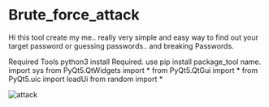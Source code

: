# Brute_force_attack
Hi this tool create my me.. really very simple and easy way to find out your target password or guessing passwords.. and breaking Passwords.

Required Tools
python3 
install Required.
use pip install package_tool name.
import sys
from PyQt5.QtWidgets import *
from PyQt5.QtGui import *
from PyQt5.uic import loadUi
from random import *








![attack](https://user-images.githubusercontent.com/125154067/218303967-6b42eb6d-4f59-41fb-bcbe-025c3625ce86.jpg)
